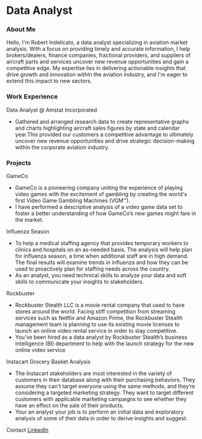 # Data Analyst

### About Me
Hello, I'm Robert Indelicato, a data analyst specializing in aviation market analysis. With a focus on providing timely and accurate information, I help brokers/dealers, finance companies, fractional providers, and suppliers of aircraft parts and services uncover new revenue opportunities and gain a competitive edge. My expertise lies in delivering actionable insights that drive growth and innovation within the aviation industry, and I'm eager to extend this impact to new sectors.

### Work Experience
Data Analyst @ Amstat Incorporated
- Gathered and arranged research data to create representative graphs and
charts highlighting aircraft sales figures by state and calendar year.This provided our customers a
competitive advantage to ultimately uncover new revenue opportunities and drive strategic
decision-making within the corporate aviation industry.



### Projects
GameCo
- GameCo is a pioneering company uniting the experience of playing video games with the excitement of gambling by creating the world's first Video Game Gambling Machines (VGM™). 
- I have performed a descriptive analysis of a video game data set to foster a
better understanding of how GameCo’s new games might fare in the market.


Influenza Season
- To help a medical staffing agency that provides temporary workers to clinics
and hospitals on an as-needed basis. The analysis will help plan for influenza
season, a time when additional staff are in high demand. The final results will
examine trends in influenza and how they can be used to proactively plan for
staffing needs across the country.
- As an analyst, you need technical skills to analyze your data and soft skills to communicate your
insights to stakeholders.


Rockbuster
- Rockbuster Stealth LLC is a movie rental company that used to have stores around the
world. Facing stiff competition from streaming services such as Netflix and Amazon Prime,
the Rockbuster Stealth management team is planning to use its existing movie licenses to
launch an online video rental service in order to stay competitive.
- You’ve been hired as a data analyst by Rockbuster Stealth’s business intelligence (BI)
department to help with the launch strategy for the new online video service


 Instacart Grocery Basket Analysis
 - The Instacart stakeholders are most interested in the variety of customers in their database
along with their purchasing behaviors. They assume they can't target everyone using the
same methods, and they’re considering a targeted marketing strategy. They want to target
different customers with applicable marketing campaigns to see whether they have an effect
on the sale of their products.
- Your an analyst your job is to perform an initial data and exploratory analysis of some of their data in order to derive insights and suggest.

Contact
[LinkedIn](https://www.linkedin.com/in/robert-i-b0714b122/)






